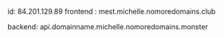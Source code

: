 id: 84.201.129.89
frontend : mest.michelle.nomoredomains.club

backend: api.domainname.michelle.nomoredomains.monster
